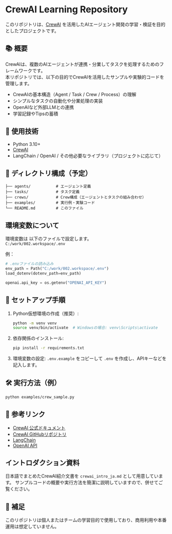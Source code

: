 # CrewAI Learning Repository

このリポジトリは、[CrewAI](https://docs.crewai.com/) を活用したAIエージェント開発の学習・検証を目的としたプロジェクトです。

## 📚 概要

CrewAIは、複数のAIエージェントが連携・分業してタスクを処理するためのフレームワークです。  
本リポジトリでは、以下の目的でCrewAIを活用したサンプルや実験的コードを管理します。

- CrewAIの基本構造（Agent / Task / Crew / Process）の理解
- シンプルなタスクの自動化や分業処理の実装
- OpenAIなど外部LLMとの連携
- 学習記録やTipsの蓄積

## 🧹 使用技術

- Python 3.10+
- [CrewAI](https://github.com/joaomdmoura/crewai)
- LangChain / OpenAI / その他必要なライブラリ（プロジェクトに応じて）

## 📁 ディレクトリ構成（予定）

```
├── agents/           # エージェント定義
├── tasks/            # タスク定義
├── crews/            # Crew構成（エージェントとタスクの組み合わせ）
├── examples/         # 実行例・実験コード
└── README.md         # このファイル
```

## 環境変数について
環境変数は 以下のファイルで設定します。  
 `C:/work/002.workspace/.env` 

 例：  

 ```python
 # .envファイルの読み込み
env_path = Path("C:/work/002.workspace/.env")
load_dotenv(dotenv_path=env_path)

openai.api_key = os.getenv("OPENAI_API_KEY")

 ```


## 🚀 セットアップ手順

1. Python仮想環境の作成（推奨）:
    ```bash
    python -m venv venv
    source venv/bin/activate  # Windowsの場合: venv\Scripts\activate
    ```

2. 依存関係のインストール:
    ```bash
    pip install -r requirements.txt
    ```

3. 環境変数の設定:
    `.env.example` をコピーして `.env` を作成し、APIキーなどを記入します。

## 🛠 実行方法（例）

```bash
python examples/crew_sample.py
```

## 🔖 参考リンク

- [CrewAI 公式ドキュメント](https://docs.crewai.com/)
- [CrewAI GitHubリポジトリ](https://github.com/joaomdmoura/crewai)
- [LangChain](https://www.langchain.com/)
- [OpenAI API](https://platform.openai.com/)

## イントロダクション資料

日本語でまとめたCrewAI紹介文書を `crewai_intro_ja.md` として用意しています。
サンプルコードの概要や実行方法を簡潔に説明していますので、併せてご覧ください。

## 📌 補足

このリポジトリは個人またはチームの学習目的で使用しており、商用利用や本番運用は想定していません。
